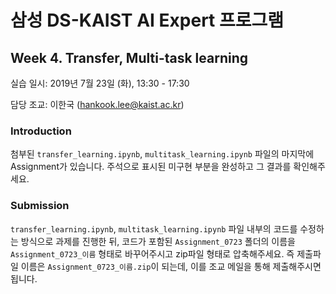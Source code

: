 # 삼성 DS-KAIST AI Expert 프로그램 
## Week 4. Transfer, Multi-task learning

실습 일시: 2019년 7월 23일 (화), 13:30 - 17:30

담당 조교: 이한국 (hankook.lee@kaist.ac.kr)

### Introduction

첨부된 `transfer_learning.ipynb`, `multitask_learning.ipynb` 파일의 마지막에 Assignment가 있습니다. 주석으로 표시된 미구현 부분을 완성하고 그 결과를 확인해주세요.

### Submission

`transfer_learning.ipynb`, `multitask_learning.ipynb` 파일 내부의 코드를 수정하는 방식으로 과제를 진행한 뒤, 코드가 포함된 `Assignment_0723` 폴더의 이름을 `Assignment_0723_이름` 형태로 바꾸어주시고 zip파일 형태로 압축해주세요. 즉 제출파일 이름은 `Assignment_0723_이름.zip`이 되는데, 이를 조교 메일을 통해 제출해주시면 됩니다.